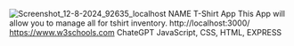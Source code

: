 ![Screenshot_12-8-2024_92635_localhost](https://github.com/user-attachments/assets/d2d84c73-7ed7-4726-a45a-370590a9e4a3)
NAME
T-Shirt App
This App will allow you to manage all for tshirt inventory.
http://localhost:3000/
https://www.w3schools.com
ChateGPT
JavaScript, CSS, HTML, EXPRESS  
